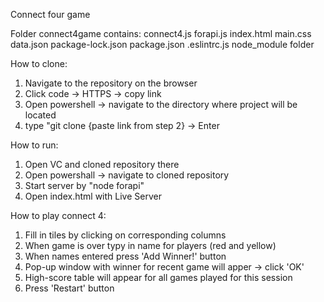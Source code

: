 Connect four game

Folder connect4game contains:
connect4.js
forapi.js
index.html
main.css
data.json
package-lock.json
package.json
.eslintrc.js
node_module folder

How to clone:
1. Navigate to the repository on the browser
2. Click code -> HTTPS -> copy link
3. Open powershell -> navigate to the directory where project will be located
4. type "git clone {paste link from step 2} -> Enter

How to run:
1. Open VC and cloned repository there
2. Open powershall -> navigate to cloned repository
3. Start server by "node forapi"
4. Open index.html with Live Server 

How to play connect 4:
1. Fill in tiles by clicking on corresponding columns
2. When game is over typy in name for players (red and yellow)
3. When names entered press 'Add Winner!' button
4. Pop-up window with winner for recent game will apper -> click 'OK'
5. High-score table will appear for all games played for this session
6. Press 'Restart' button
